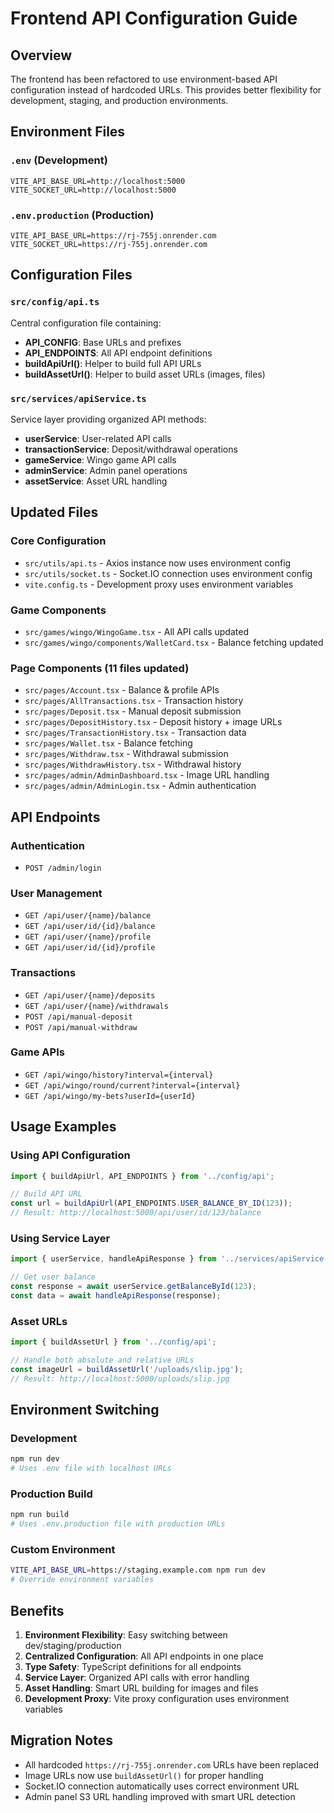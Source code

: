 # Frontend API Configuration Guide

## Overview

The frontend has been refactored to use environment-based API configuration instead of hardcoded URLs. This provides better flexibility for development, staging, and production environments.

## Environment Files

### `.env` (Development)
```env
VITE_API_BASE_URL=http://localhost:5000
VITE_SOCKET_URL=http://localhost:5000
```

### `.env.production` (Production)
```env
VITE_API_BASE_URL=https://rj-755j.onrender.com
VITE_SOCKET_URL=https://rj-755j.onrender.com
```

## Configuration Files

### `src/config/api.ts`
Central configuration file containing:
- **API_CONFIG**: Base URLs and prefixes
- **API_ENDPOINTS**: All API endpoint definitions
- **buildApiUrl()**: Helper to build full API URLs
- **buildAssetUrl()**: Helper to build asset URLs (images, files)

### `src/services/apiService.ts`
Service layer providing organized API methods:
- **userService**: User-related API calls
- **transactionService**: Deposit/withdrawal operations
- **gameService**: Wingo game API calls
- **adminService**: Admin panel operations
- **assetService**: Asset URL handling

## Updated Files

### Core Configuration
- `src/utils/api.ts` - Axios instance now uses environment config
- `src/utils/socket.ts` - Socket.IO connection uses environment config
- `vite.config.ts` - Development proxy uses environment variables

### Game Components
- `src/games/wingo/WingoGame.tsx` - All API calls updated
- `src/games/wingo/components/WalletCard.tsx` - Balance fetching updated

### Page Components (11 files updated)
- `src/pages/Account.tsx` - Balance & profile APIs
- `src/pages/AllTransactions.tsx` - Transaction history
- `src/pages/Deposit.tsx` - Manual deposit submission
- `src/pages/DepositHistory.tsx` - Deposit history + image URLs
- `src/pages/TransactionHistory.tsx` - Transaction data
- `src/pages/Wallet.tsx` - Balance fetching
- `src/pages/Withdraw.tsx` - Withdrawal submission
- `src/pages/WithdrawHistory.tsx` - Withdrawal history
- `src/pages/admin/AdminDashboard.tsx` - Image URL handling
- `src/pages/admin/AdminLogin.tsx` - Admin authentication

## API Endpoints

### Authentication
- `POST /admin/login`

### User Management
- `GET /api/user/{name}/balance`
- `GET /api/user/id/{id}/balance`
- `GET /api/user/{name}/profile`
- `GET /api/user/id/{id}/profile`

### Transactions
- `GET /api/user/{name}/deposits`
- `GET /api/user/{name}/withdrawals`
- `POST /api/manual-deposit`
- `POST /api/manual-withdraw`

### Game APIs
- `GET /api/wingo/history?interval={interval}`
- `GET /api/wingo/round/current?interval={interval}`
- `GET /api/wingo/my-bets?userId={userId}`

## Usage Examples

### Using API Configuration
```typescript
import { buildApiUrl, API_ENDPOINTS } from '../config/api';

// Build API URL
const url = buildApiUrl(API_ENDPOINTS.USER_BALANCE_BY_ID(123));
// Result: http://localhost:5000/api/user/id/123/balance
```

### Using Service Layer
```typescript
import { userService, handleApiResponse } from '../services/apiService';

// Get user balance
const response = await userService.getBalanceById(123);
const data = await handleApiResponse(response);
```

### Asset URLs
```typescript
import { buildAssetUrl } from '../config/api';

// Handle both absolute and relative URLs
const imageUrl = buildAssetUrl('/uploads/slip.jpg');
// Result: http://localhost:5000/uploads/slip.jpg
```

## Environment Switching

### Development
```bash
npm run dev
# Uses .env file with localhost URLs
```

### Production Build
```bash
npm run build
# Uses .env.production file with production URLs
```

### Custom Environment
```bash
VITE_API_BASE_URL=https://staging.example.com npm run dev
# Override environment variables
```

## Benefits

1. **Environment Flexibility**: Easy switching between dev/staging/production
2. **Centralized Configuration**: All API endpoints in one place
3. **Type Safety**: TypeScript definitions for all endpoints
4. **Service Layer**: Organized API calls with error handling
5. **Asset Handling**: Smart URL building for images and files
6. **Development Proxy**: Vite proxy configuration uses environment variables

## Migration Notes

- All hardcoded `https://rj-755j.onrender.com` URLs have been replaced
- Image URLs now use `buildAssetUrl()` for proper handling
- Socket.IO connection automatically uses correct environment URL
- Admin panel S3 URL handling improved with smart URL detection
